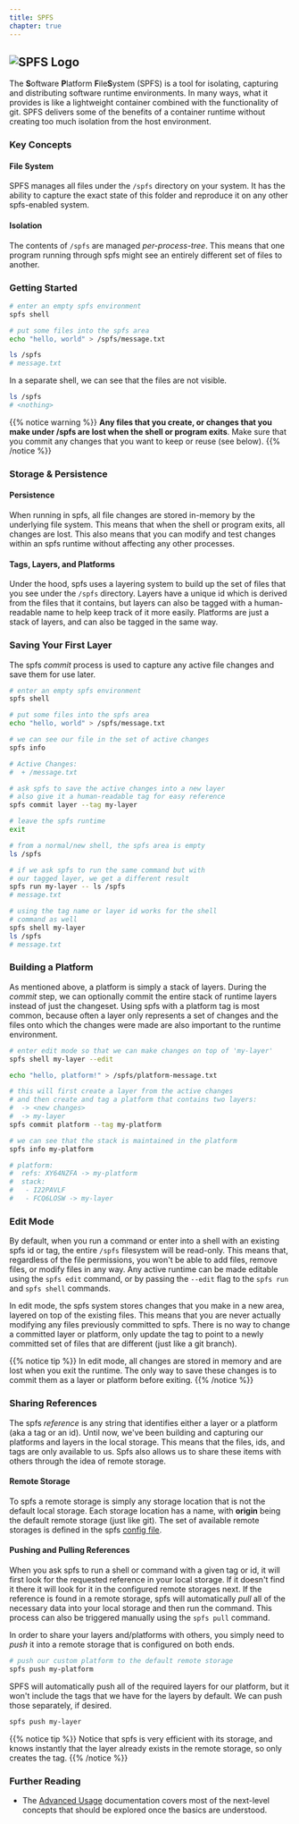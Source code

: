 ```yaml
---
title: SPFS
chapter: true
---
```


<img style="max-width: 200px"
alt="SPFS Logo" src="/images/spfs_black.png"/>
---

The **S**oftware **P**latform **F**ile**S**ystem (SPFS) is a tool for isolating, capturing and distributing software runtime environments. In many ways, what it provides is like a lightweight container combined with the functionality of git. SPFS delivers some of the benefits of a container runtime without creating too much isolation from the host environment.

### Key Concepts

#### File System

SPFS manages all files under the `/spfs` directory on your system. It has the ability to capture the exact state of this folder and reproduce it on any other spfs-enabled system.

#### Isolation

The contents of `/spfs` are managed _per-process-tree_. This means that one program running through spfs might see an entirely different set of files to another.

### Getting Started

```bash
# enter an empty spfs environment
spfs shell

# put some files into the spfs area
echo "hello, world" > /spfs/message.txt

ls /spfs
# message.txt
```

In a separate shell, we can see that the files are not visible.

```bash
ls /spfs
# <nothing>
```

{{% notice warning %}}
**Any files that you create, or changes that you make under /spfs are lost when the shell or program exits**. Make sure that you commit any changes that you want to keep or reuse (see below).
{{% /notice %}}

### Storage & Persistence

#### Persistence

When running in spfs, all file changes are stored in-memory by the underlying file system. This means that when the shell or program exits, all changes are lost. This also means that you can modify and test changes within an spfs runtime without affecting any other processes.

#### Tags, Layers, and Platforms

Under the hood, spfs uses a layering system to build up the set of files that you see under the `/spfs` directory. Layers have a unique id which is derived from the files that it contains, but layers can also be tagged with a human-readable name to help keep track of it more easily. Platforms are just a stack of layers, and can also be tagged in the same way.

### Saving Your First Layer

The spfs _commit_ process is used to capture any active file changes and save them for use later.

```bash
# enter an empty spfs environment
spfs shell

# put some files into the spfs area
echo "hello, world" > /spfs/message.txt

# we can see our file in the set of active changes
spfs info

# Active Changes:
#  + /message.txt

# ask spfs to save the active changes into a new layer
# also give it a human-readable tag for easy reference
spfs commit layer --tag my-layer

# leave the spfs runtime
exit
```

```bash
# from a normal/new shell, the spfs area is empty
ls /spfs

# if we ask spfs to run the same command but with
# our tagged layer, we get a different result
spfs run my-layer -- ls /spfs
# message.txt

# using the tag name or layer id works for the shell
# command as well
spfs shell my-layer
ls /spfs
# message.txt
```

### Building a Platform

As mentioned above, a platform is simply a stack of layers. During the _commit_ step, we can optionally commit the entire stack of runtime layers instead of just the changeset. Using spfs with a platform tag is most common, because often a layer only represents a set of changes and the files onto which the changes were made are also important to the runtime environment.

```bash
# enter edit mode so that we can make changes on top of 'my-layer'
spfs shell my-layer --edit

echo "hello, platform!" > /spfs/platform-message.txt

# this will first create a layer from the active changes
# and then create and tag a platform that contains two layers:
#  -> <new changes>
#  -> my-layer
spfs commit platform --tag my-platform

# we can see that the stack is maintained in the platform
spfs info my-platform

# platform:
#  refs: XY64NZFA -> my-platform
#  stack:
#   - I22PAVLF
#   - FCQ6LOSW -> my-layer
```

### Edit Mode

By default, when you run a command or enter into a shell with an existing spfs id or tag, the entire `/spfs` filesystem will be read-only. This means that, regardless of the file permissions, you won't be able to add files, remove files, or modify files in any way. Any active runtime can be made editable using the `spfs edit` command, or by passing the `--edit` flag to the `spfs run` and `spfs shell` commands.

In edit mode, the spfs system stores changes that you make in a new area, layered on top of the existing files. This means that you are never actually modifying any files previously committed to spfs. There is no way to change a committed layer or platform, only update the tag to point to a newly committed set of files that are different (just like a git branch).

{{% notice tip %}}
In edit mode, all changes are stored in memory and are lost when you exit the runtime. The only way to save these changes is to commit them as a layer or platform before exiting.
{{% /notice %}}

### Sharing References

The spfs _reference_ is any string that identifies either a layer or a platform (aka a tag or an id). Until now, we've been building and capturing our platforms and layers in the local storage. This means that the files, ids, and tags are only available to us. Spfs also allows us to share these items with others through the idea of remote storage.

#### Remote Storage

To spfs a remote storage is simply any storage location that is not the default local storage. Each storage location has a name, with **origin** being the default remote storage (just like git). The set of available remote storages is defined in the spfs [config file](configuration.md).

#### Pushing and Pulling References

When you ask spfs to run a shell or command with a given tag or id, it will first look for the requested reference in your local storage. If it doesn't find it there it will look for it in the configured remote storages next. If the reference is found in a remote storage, spfs will automatically _pull_ all of the necessary data into your local storage and then run the command. This process can also be triggered manually using the `spfs pull` command.

In order to share your layers and/platforms with others, you simply need to _push_ it into a remote storage that is configured on both ends.

```bash
# push our custom platform to the default remote storage
spfs push my-platform
```

SPFS will automatically push all of the required layers for our platform, but it won't include the tags that we have for the layers by default. We can push those separately, if desired.

```bash
spfs push my-layer
```

{{% notice tip %}}
Notice that spfs is very efficient with its storage, and knows instantly that the layer already exists in the remote storage, so only creates the tag.
{{% /notice %}}

### Further Reading

- The [Advanced Usage](usage.md) documentation covers most of the next-level concepts that should be explored once the basics are understood.
